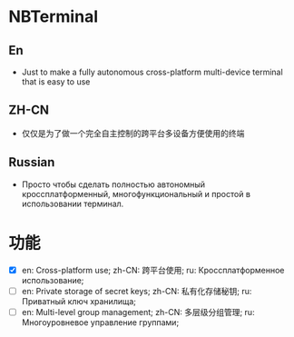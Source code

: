 # NBTerminal
## En
* Just to make a fully autonomous cross-platform multi-device terminal that is easy to use
## ZH-CN
* 仅仅是为了做一个完全自主控制的跨平台多设备方便使用的终端
## Russian
* Просто чтобы сделать полностью автономный кроссплатформенный, многофункциональный и простой в использовании терминал.

# 功能
- [x] en: Cross-platform use; zh-CN: 跨平台使用; ru: Кроссплатформенное использование;
- [ ] en: Private storage of secret keys; zh-CN: 私有化存储秘钥; ru: Приватный ключ хранилища;
- [ ] en: Multi-level group management; zh-CN: 多层级分组管理; ru: Многоуровневое управление группами;